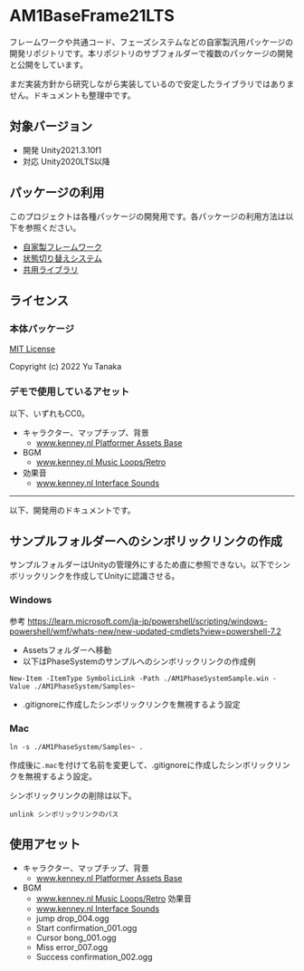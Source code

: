 # AM1BaseFrame21LTS
フレームワークや共通コード、フェーズシステムなどの自家製汎用パッケージの開発リポジトリです。本リポジトリのサブフォルダーで複数のパッケージの開発と公開をしています。

まだ実装方針から研究しながら実装しているので安定したライブラリではありません。ドキュメントも整理中です。

## 対象バージョン
- 開発 Unity2021.3.10f1
- 対応 Unity2020LTS以降

## パッケージの利用
このプロジェクトは各種パッケージの開発用です。各パッケージの利用方法は以下を参照ください。

- [自家製フレームワーク](./Assets/AM1BaseFrame/README.md)
- [状態切り替えシステム](./Assets/AM1State/README.md)
- [共用ライブラリ](./Assets/AM1Utils/README.md)

## ライセンス

### 本体パッケージ
[MIT License](./LICENSE.md)

Copyright (c) 2022 Yu Tanaka

### デモで使用しているアセット
以下、いずれもCC0。

- キャラクター、マップチップ、背景
  - [www.kenney.nl Platformer Assets Base](www.kenney.nl)
- BGM
  - [www.kenney.nl Music Loops/Retro](www.kenney.nl)
- 効果音
  - [www.kenney.nl Interface Sounds](www.kenney.nl)


---

以下、開発用のドキュメントです。

## サンプルフォルダーへのシンボリックリンクの作成
サンプルフォルダーはUnityの管理外にするため直に参照できない。以下でシンボリックリンクを作成してUnityに認識させる。

### Windows
参考 https://learn.microsoft.com/ja-jp/powershell/scripting/windows-powershell/wmf/whats-new/new-updated-cmdlets?view=powershell-7.2

- Assetsフォルダーへ移動
- 以下はPhaseSystemのサンプルへのシンボリックリンクの作成例

```
New-Item -ItemType SymbolicLink -Path ./AM1PhaseSystemSample.win -Value ./AM1PhaseSystem/Samples~
```

- .gitignoreに作成したシンボリックリンクを無視するよう設定

### Mac

```
ln -s ./AM1PhaseSystem/Samples~ .
```

作成後に`.mac`を付けて名前を変更して、.gitignoreに作成したシンボリックリンクを無視するよう設定。

シンボリックリンクの削除は以下。

```
unlink シンボリックリンクのパス
```


## 使用アセット
- キャラクター、マップチップ、背景
  - [www.kenney.nl Platformer Assets Base](www.kenney.nl)
- BGM
  - [www.kenney.nl Music Loops/Retro](www.kenney.nl)
効果音
  - [www.kenney.nl Interface Sounds](www.kenney.nl)
  - jump drop_004.ogg
  - Start confirmation_001.ogg
  - Cursor bong_001.ogg
  - Miss error_007.ogg
  - Success confirmation_002.ogg
